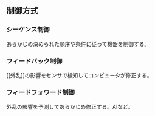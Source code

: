 ## 制御方式
### シーケンス制御
あらかじめ決められた順序や条件に従って機器を制御する。
### フィードバック制御
[[外乱]]の影響をセンサで検知してコンピュータが修正する。
### フィードフォワード制御
外乱の影響を予測してあらかじめ修正する。AIなど。